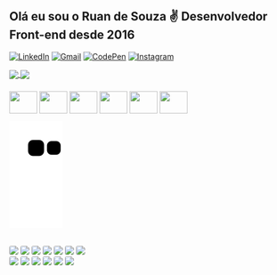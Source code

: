 ## Olá eu sou o Ruan de Souza ✌️ Desenvolvedor Front-end desde 2016

[![LinkedIn](https://img.shields.io/badge/LinkedIn-0077B5?style=for-the-badge&logo=linkedin&logoColor=white)](https://www.linkedin.com/in/ruan-de-souza-pimentel-4aa884181/)
[![Gmail](https://img.shields.io/badge/Gmail-D14836?style=for-the-badge&logo=gmail&logoColor=white)](mailto:ruanpimentel.job@gmail.com)
[![CodePen](https://img.shields.io/badge/Codepen-000000?style=for-the-badge&logo=codepen&logoColor=white)](https://codepen.io/ru4npimentel)
[![Instagram](https://img.shields.io/badge/Instagram-E4405F?style=for-the-badge&logo=instagram&logoColor=white)](https://www.instagram.com/ru4n_erro.exe/)

<div style="display: block; margin-bottom: 5px">
  <a href="https://github.com/anuraghazra/github-readme-stats">
    <img height="180em" align="center" src="https://github-readme-stats.vercel.app/api?username=Ru4nPimentel&show_icons=true&theme=dark" />
  </a>
  <a href="https://github.com/anuraghazra/convoychat">
    <img height="180em" align="center" src="https://github-readme-stats.vercel.app/api/top-langs?username=Ru4nPimentel&layout=compact&langs_count=8&card_width=320&theme=dark" />
  </a>
</div>
<br/>
<div>
  <img align="center" height="40" width="50" src="https://cdn.jsdelivr.net/gh/devicons/devicon/icons/html5/html5-original.svg" />
  <img align="center" height="40" width="50" src="https://cdn.jsdelivr.net/gh/devicons/devicon/icons/javascript/javascript-original.svg" />
  <img align="center" height="40" width="50" src="https://cdn.jsdelivr.net/gh/devicons/devicon/icons/typescript/typescript-original.svg" />
  <img align="center" height="40" width="50" src="https://cdn.jsdelivr.net/gh/devicons/devicon/icons/react/react-original.svg" />
  <img align="center" height="40" width="50" src="https://cdn.jsdelivr.net/gh/devicons/devicon/icons/nextjs/nextjs-line.svg" />
  <img align="center" height="40" width="50" src="https://cdn.jsdelivr.net/gh/devicons/devicon/icons/nodejs/nodejs-original.svg" />
</div>

![Snake animation](https://github.com/ru4nPimentel/ru4nPimentel/blob/output/github-contribution-grid-snake.svg)

##

<div style="display: block; margin-bottom: 3px">
    <img style="border-radius: 3px" src="https://img.shields.io/badge/Redux-593D88?style=for-the-badge&logo=redux&logoColor=white" />
    <img style="border-radius: 3px" src="https://img.shields.io/badge/PHP-777BB4?style=for-the-badge&logo=php&logoColor=white" />
    <img style="border-radius: 3px" src="https://img.shields.io/badge/MySQL-00000F?style=for-the-badge&logo=mysql&logoColor=white" />
    <img style="border-radius: 3px" src="https://img.shields.io/badge/Amazon_AWS-FF9900?style=for-the-badge&logo=amazonaws&logoColor=white" />
    <img style="border-radius: 3px" src="https://img.shields.io/badge/Prisma-3982CE?style=for-the-badge&logo=Prisma&logoColor=white" />
    <img style="border-radius: 3px" src="https://img.shields.io/badge/Jest-323330?style=for-the-badge&logo=Jest&logoColor=white" />
    <img style="border-radius: 3px" src="https://img.shields.io/badge/testing%20library-323330?style=for-the-badge&logo=testing-library&logoColor=red" />
    <br/>
    <img style="border-radius: 3px" src="https://img.shields.io/badge/CSS3-1572B6?style=for-the-badge&logo=css3&logoColor=white" />
    <img style="border-radius: 3px" src="https://img.shields.io/badge/Sass-CC6699?style=for-the-badge&logo=sass&logoColor=white" />
    <img style="border-radius: 3px" src="https://img.shields.io/badge/Tailwind_CSS-38B2AC?style=for-the-badge&logo=tailwind-css&logoColor=white" />
    <img style="border-radius: 3px" src="https://img.shields.io/badge/styled--components-DB7093?style=for-the-badge&logo=styled-components&logoColor=white" />
        <img style="border-radius: 3px" src="https://img.shields.io/badge/Adobe%20Photoshop-31A8FF?style=for-the-badge&logo=Adobe%20Photoshop&logoColor=black" />
    <img style="border-radius: 3px" src="https://img.shields.io/badge/Figma-F24E1E?style=for-the-badge&logo=figma&logoColor=white" />

</div>
